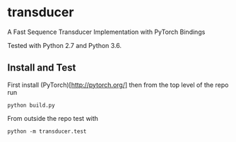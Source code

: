 # transducer
A Fast Sequence Transducer Implementation with PyTorch Bindings 

Tested with Python 2.7 and Python 3.6.

## Install and Test

First install (PyTorch)[http://pytorch.org/] then from the top level of the
repo run

```
python build.py
```

From outside the repo test with

```
python -m transducer.test
```

